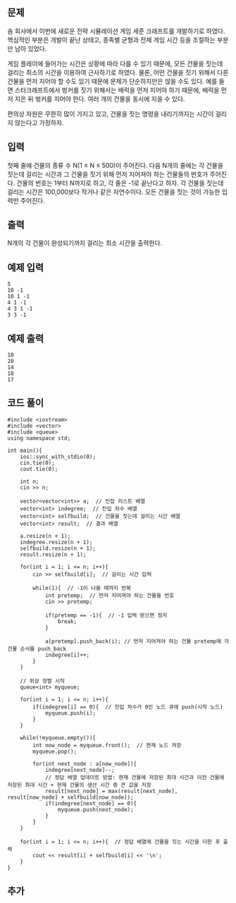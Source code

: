 ## 문제 
숌 회사에서 이번에 새로운 전략 시뮬레이션 게임 세준 크래프트를 개발하기로 하였다. 핵심적인 부분은 개발이 끝난 상태고, 종족별 균형과 전체 게임 시간 등을 조절하는 부분만 남아 있었다.

게임 플레이에 들어가는 시간은 상황에 따라 다를 수 있기 때문에, 모든 건물을 짓는데 걸리는 최소의 시간을 이용하여 근사하기로 하였다. 물론, 어떤 건물을 짓기 위해서 다른 건물을 먼저 지어야 할 수도 있기 때문에 문제가 단순하지만은 않을 수도 있다. 예를 들면 스타크래프트에서 벙커를 짓기 위해서는 배럭을 먼저 지어야 하기 때문에, 배럭을 먼저 지은 뒤 벙커를 지어야 한다. 여러 개의 건물을 동시에 지을 수 있다.

편의상 자원은 무한히 많이 가지고 있고, 건물을 짓는 명령을 내리기까지는 시간이 걸리지 않는다고 가정하자.
## 입력
첫째 줄에 건물의 종류 수 N(1 ≤ N ≤ 500)이 주어진다. 다음 N개의 줄에는 각 건물을 짓는데 걸리는 시간과 그 건물을 짓기 위해 먼저 지어져야 하는 건물들의 번호가 주어진다. 건물의 번호는 1부터 N까지로 하고, 각 줄은 -1로 끝난다고 하자. 각 건물을 짓는데 걸리는 시간은 100,000보다 작거나 같은 자연수이다. 모든 건물을 짓는 것이 가능한 입력만 주어진다.


## 출력
N개의 각 건물이 완성되기까지 걸리는 최소 시간을 출력한다.


## 예제 입력 
```
5
10 -1
10 1 -1
4 1 -1
4 3 1 -1
3 3 -1
```

## 예제 출력  
```
10
20
14
18
17
```
## 코드 풀이
```
#include <iostream>
#include <vector>
#include <queue>
using namespace std;

int main(){
    ios::sync_with_stdio(0);
    cin.tie(0);
    cout.tie(0);
    
    int n;
    cin >> n;
    
    vector<vector<int>> a;  // 인접 리스트 배열
    vector<int> indegree;  // 진입 차수 배열
    vector<int> selfbuild;  // 건물을 짓는데 걸리는 시간 배열
    vector<int> result;  // 결과 배열
    
    a.resize(n + 1);
    indegree.resize(n + 1);
    selfbuild.resize(n + 1);
    result.resize(n + 1);
    
    for(int i = 1; i <= n; i++){
        cin >> selfbuild[i];  // 걸리는 시간 입력
        
        while(1){  // -1이 나올 때까지 반복
            int pretemp;  // 먼저 지어져야 하는 건물들 번호
            cin >> pretemp;
            
            if(pretemp == -1){  // -1 입력 받으면 정지
                break;
            }
            
            a[pretemp].push_back(i); // 먼저 지어져야 하는 건물 pretemp에 각 건물 순서를 push_back
            indegree[i]++;
        }
    }
    
    // 위상 정렬 시작
    queue<int> myqueue;
    
    for(int i = 1; i <= n; i++){
        if(indegree[i] == 0){  // 진입 차수가 0인 노드 큐에 push(시작 노드)
            myqueue.push(i);
        }
    }
    
    while(!myqueue.empty()){
        int now_node = myqueue.front();  // 현재 노드 저장
        myqueue.pop();
        
        for(int next_node : a[now_node]){
            indegree[next_node]--;
            // 정답 배열 업데이트 방법: 현재 건물에 저장된 최대 시간과 이전 건물에 저장된 최대 시간 + 현재 건물의 생산 시간 중 큰 값을 저장 
            result[next_node] = max(result[next_node], result[now_node] + selfbuild[now_node]);
            if(indegree[next_node] == 0){
                myqueue.push(next_node);
            }
        }
    }
    
    for(int i = 1; i <= n; i++){  // 정답 배열에 건물을 짓는 시간을 더한 후 출력
        cout << result[i] + selfbuild[i] << '\n';
    }
}

```
## 추가
